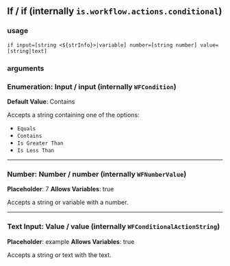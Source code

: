 
## If / if (internally `is.workflow.actions.conditional`)


### usage
`if input=[string <${strInfo}>|variable] number=[string number] value=[string|text]`

### arguments
### Enumeration: Input / input (internally `WFCondition`)
**Default Value**: Contains


Accepts a string 
containing one of the options:

- `Equals`
- `Contains`
- `Is Greater Than`
- `Is Less Than`

---

### Number: Number / number (internally `WFNumberValue`)
**Placeholder**: 7
**Allows Variables**: true


Accepts a string 
or variable
with a number.

---

### Text Input: Value / value (internally `WFConditionalActionString`)
**Placeholder**: example
**Allows Variables**: true


Accepts a string 
or text
with the text.
